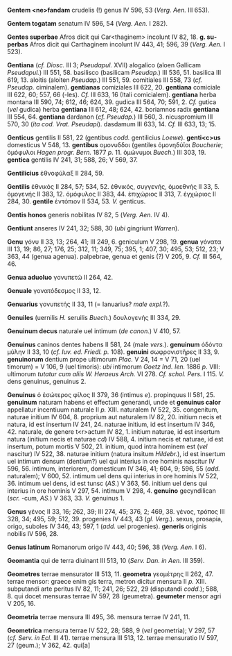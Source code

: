 **Gentem \<ne\>fandam** crudelis (!) genus IV 596, 53 (*Verg. Aen.*
III 653).

**Gentem togatam** senatum IV 596, 54 (*Verg. Aen.* I 282).

**Gentes superbae** Afros dicit qui Car\<thaginem\> incolunt IV 82, 18.
**g. su­perbas** Afros dicit qui Carthaginem incolunt IV 443, 41; 596, 39
(*Verg. Aen.* I 523).

**Gentiana** (*cf. Diosc.* III 3; *Pseudapul.* XVII) alogalico (aloen
Gallicam *Pseudapul.*) III 551, 58. basilisco (basilicam *Pseudap.*) III
536, 51. basilica III 619, 13. aloitis (aloiten *Pseudap.*) III 551, 59.
comitiales III 558, 73 (*cf. Pseudap.* ciminalem). **gentianas**
comiziales III 622, 20. **gentiana** comiciale III 622, 60; 557, 66
(-les). *Cf.* III 633, 16 (Itali comicialem). **gentiana** herba montana
III 590, 74; 612, 46; 624, 39. gudica III 564, 70; 591, 2. *Cf.* gutica
(*vel* gudica) herba **gentiana** III 612, 48; 624, 42. boriamnos radix
**gentiana** III 554, 64. **gentiana** dardanon (*cf. Pseudap.*) III
560, 3. nicuspromium III 570, 30 (*ita cod. Vrat. Pseudapi*). dasdamum
III 633, 14. *Cf.* III 633, 13; 15.

**Genticus** gentilis II 581, 22 (gentibus *codd.* gentilicius *Loewe*).
**genti\<c\>us** domesticus V 548, 13. **gentibus** ομονυδδοι (gentiles
ὁμονηδύϊοι *Boucherie*; ὁμόφυλοι *Hagen progr. Bern.* 1877 *p.* 11.
ὁμώνυμοι *Buech.*) III 303, 19. **gentica** gentilis IV 241, 31; 588,
26; V 569, 37.

**Gentilicius** ἐθνοφύλαξ II 284, 59.

**Gentilis** ἐθνικός II 284, 57; 534, 52. ἐθνικός, συγγενής, ὁμοεθνής II
33, 5. ὁμογενής II 383, 12. ὁμόφυλος II 383, 44. ἐπιχώριος II 313, 7.
ἐγχώριος II 284, 30. **gentile** ἐντόπιον II 534, 53. *V.* genticus.

**Gentis honos** generis nobilitas IV 82, 5 (*Verg. Aen.* IV 4).

**Gentiunt** anseres IV 241, 32; 588, 30 (*ubi* gingriunt *Warren*).

**Genu** γόνυ II 33, 13; 264, 41; III 249, 6. geniculum V 298, 19.
**genua** γόνατα III 13, 19; 86, 27; 176, 25; 312, 11; 349, 75; 395, 1;
407, 30; 495, 53; 512, 23; V 363, 44 (genua agenua). palpebrae, genua et
genis (?) V 205, 9. *Cf.* III 564, 46.

**Genua aduoluo** γονυπετῶ II 264, 42.

**Genuale** γονατόδεσμος II 33, 12.

**Genuarius** γονυπετής II 33, 11 (= Ianuarius? *male expl.*?).

**Genuiles** (uernilis *H.* seruilis *Buech.*) δουλογενής III 334, 29.

**Genuinum decus** naturale uel intimum (*de canon.*) V 410, 57.

**Genuinus** caninos dentes habens II 581, 24 (male *vers.*).
**genuinum** ὀδόντα μύλην II 33, 10 (*cf. Iuv. ed. Friedl. p.* 108).
**genuini** σωφρονιστῆρες II 33, 9. **genuinorum** dentium prope
ultimorum *Plac.* V 24, 14 = V 71, 20 (uel timorum) = V 106, 9 (uel
timoris): *ubi* intimorum *Goetz Ind. Ien.* 1886 *p.* VIII: ultimorum
*tutatur cum aliis W. Heraeus Arch.* VI 278. *Cf. schol. Pers.* I 115.
*V.* dens genuinus, genuinus 2.

**Genuinus** ὁ ἐσώτερος φίλος II 379, 36 (intimus *e*). propinquus II
581, 25. **genuinum** naturam habens et effectum generandi, unde et
**genuinus calor** appellatur incentiuum naturale II *p.* XIII.
naturalem IV 522, 35. congenitum, naturae initium IV 604, 8. proprium
aut naturalem IV 82, 20. initium necis et natura, id est insertum IV
241, 24. naturae initium, id est insertum IV 346, 42. naturale, de
genere t\<r\>actum IV 82, 1. initium naturae, id est insertum natura
(initium necis et naturae *cd*) IV 588, 4. initium necis et naturae, id
est insertum, potum mortis V 502, 21. initium, quod intra hominem est
(*vel* nascitur) IV 522, 38. naturae initium (natura insitum
*Hildebr.*), id est insertum uel intimum densum (dentium?) uel qui
interius in ore hominis nascitur IV 596, 56. intimum, interiorem,
domesticum IV 346, 41; 604, 9; 596, 55 (*add.* naturalem); V 600, 52.
intimum uel dens qui interius in ore hominis IV 522, 36. intimum uel
dens, id est tunsc (*AS.*) V 363, 56. initium uel dens qui interius in
ore hominis V 297, 54. intimum V 298, 4. **genuino** gecyndilican
(*scr.* -cum, *AS.*) V 363, 33. *V.* genuinus 1.

**Genus** γένος II 33, 16; 262, 39; III 274, 45; 376, 2; 469, 38. γένος,
τρόπος III 328, 34; 495, 59; 512, 39. progenies IV 443, 43 (*gl.
Verg.*). sexus, prosapia, origo, suboles IV 346, 43; 597, 1 (*add.* uel
progenies). **generis** originis nobilis IV 596, 28.

**Genus latinum** Romanorum origo IV 443, 40; 596, 38 (*Verg. Aen.* I
6).

**Geomantia** qui de terra diuinant III 513, 10 (*Serv. Dan. in Aen.*
III 359).

**Geometres** terrae mensurator III 513, 11. **geometra** γεομέτρης II
262, 47. terrae mensor: graece enim gis terra, metron dicitur mensura II
*p.* XIII. subputandi arte peritus IV 82, 11; 241, 26; 522, 29
(disputandi *codd.*); 588, 8. qui docet mensuras terrae IV 597, 28
(geumetra). **geumeter** mensor agri V 205, 16.

**Geometria** terrae mensura III 495, 36. mensura terrae IV 241, 11.

**Geometrica** mensura terrae IV 522, 28; 588, 9 (*vel* geometria); V
297, 57 (*cf. Serv. in Ecl.* III 41). terrae mensura III 513, 12. terrae
mensuratio IV 597, 27 (geum.); V 362, 42. qui[a]

